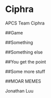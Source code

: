 # Ciphra

APCS Team Ciphra

##Game

##Something

##Something else

##You get the point

##Some more stuff

##MOAR MEMES

Jonathan Luu